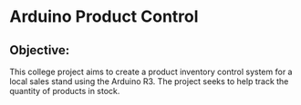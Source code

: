 # Arduino Product Control
## Objective:
This college project aims to create a product inventory control system for a local sales stand using the Arduino R3. The project seeks to help track the quantity of products in stock.
